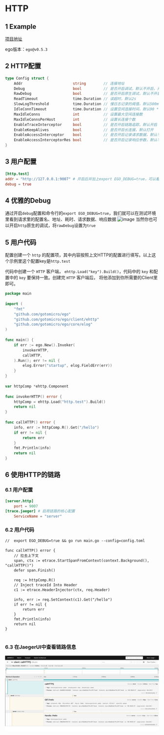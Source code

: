 # HTTP
## 1 Example
[项目地址](https://github.com/gotomicro/ego/tree/master/examples/http)

ego版本：``ego@v0.5.3``

## 2 HTTP配置
```go
type Config struct {
    Addr                       string        // 连接地址
    Debug                      bool          // 是否开启调试，默认不开启，开启后并加上export EGO_DEBUG=true，可以看到每次请求，配置名、地址、耗时、请求数据、响应数据
    RawDebug                   bool          // 是否开启原生调试，默认不开启
    ReadTimeout                time.Duration // 读超时，默认2s
    SlowLogThreshold           time.Duration // 慢日志记录的阈值，默认500ms
    IdleConnTimeout            time.Duration // 设置空闲连接时间，默认90 * time.Second
    MaxIdleConns               int           // 设置最大空闲连接数
    MaxIdleConnsPerHost        int           // 设置长连接个数
    EnableTraceInterceptor     bool          // 是否开启链路追踪，默认开启
    EnableKeepAlives           bool          // 是否开启长连接，默认打开
    EnableAccessInterceptor    bool          // 是否开启记录请求数据，默认不开启
    EnableAccessInterceptorRes bool          // 是否开启记录响应参数，默认不开启
}
```

## 3 用户配置
```toml
[http.test]
addr = "http://127.0.0.1:9007" # 开启后并加上export EGO_DEBUG=true，可以看到每次http请求，配置名、地址、耗时、请求数据、响应数据
debug = true
```

## 4 优雅的Debug
通过开启``debug``配置和命令行的``export EGO_DEBUG=true``，我们就可以在测试环境里看到请求里的配置名、地址、耗时、请求数据、响应数据
![image](../../images/client-http.png)
当然你也可以开启``http``原生的调试，将``rawDebug``设置为``true``


## 5 用户代码
配置创建一个 ``http`` 的配置项，其中内容按照上文HTTP的配置进行填写。以上这个示例里这个配置key是``http.test``

代码中创建一个 ``HTTP`` 客户端， ``ehttp.Load("key").Build()``，代码中的 ``key`` 和配置中的 ``key`` 要保持一致。创建完 ``HTTP`` 客户端后， 将他添加到你所需要的Client里即可。

```go
package main

import (
	"fmt"
	"github.com/gotomicro/ego"
	"github.com/gotomicro/ego/client/ehttp"
	"github.com/gotomicro/ego/core/elog"
)

func main() {
	if err := ego.New().Invoker(
		invokerHTTP,
		callHTTP,
	).Run(); err != nil {
		elog.Error("startup", elog.FieldErr(err))
	}
}

var httpComp *ehttp.Component

func invokerHTTP() error {
	httpComp = ehttp.Load("http.test").Build()
	return nil
}

func callHTTP() error {
	info, err := httpComp.R().Get("/hello")
	if err != nil {
		return err
	}
	fmt.Println(info)
	return nil
}
```

## 6 使用HTTP的链路
### 6.1 用户配置
```toml
[server.http]
    port = 9007
[trace.jaeger] # 启用链路的核心配置
    ServiceName = "server"
```
### 6.2 用户代码
```golang
//  export EGO_DEBUG=true && go run main.go --config=config.toml

func callHTTP() error {
	// 拉去上下文
	span, ctx := etrace.StartSpanFromContext(context.Background(), "callHTTP()")
	defer span.Finish()

	req := httpComp.R()
	// Inject traceId Into Header
	c1 := etrace.HeaderInjector(ctx, req.Header)
	
	info, err := req.SetContext(c1).Get("/hello")
	if err != nil {
		return err
	}
	fmt.Println(info)
	return nil
}


```

### 6.3 在JaegerUI中查看链路信息
![trace-in-JaegerUI](../../images/trace-jaeger-http.png)

<Vssue title="Client-http" />

